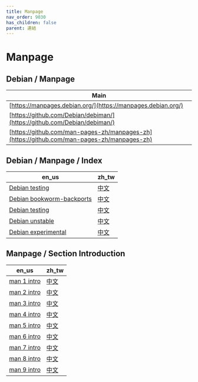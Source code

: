```yaml
---
title: Manpage
nav_order: 9030
has_children: false
parent: 連結
---
```



# Manpage


## Debian / Manpage

| Main |
| --- |
| [https://manpages.debian.org/](https://manpages.debian.org/) |
| [https://github.com/Debian/debiman/](https://github.com/Debian/debiman/) |
| [https://github.com/man-pages-zh/manpages-zh](https://github.com/man-pages-zh/manpages-zh)


## Debian / Manpage / Index

| en_us | zh_tw |
| --- | --- |
| [Debian testing](https://manpages.debian.org/contents-bookworm.html) | [中文](https://manpages.debian.org/bookworm/manpages-zh/index.html) |
| [Debian bookworm-backports](https://manpages.debian.org/contents-bookworm-backports.html) | [中文](https://manpages.debian.org/bookworm-backports/manpages-zh/index.html) |
| [Debian testing](https://manpages.debian.org/contents-testing.html) | [中文](https://manpages.debian.org/testing/manpages-zh/index.html) |
| [Debian unstable](https://manpages.debian.org/contents-unstable.html) | [中文](https://manpages.debian.org/unstable/manpages-zh/index.html) |
| [Debian experimental](https://manpages.debian.org/contents-experimental.html) | [中文](https://manpages.debian.org/experimental/manpages-zh/index.html) |


## Manpage / Section Introduction

| en_us | zh_tw |
| --- | --- |
| [man 1 intro](https://manpages.debian.org/testing/manpages/intro.1.en.html) | [中文](https://manpages.debian.org/testing/manpages-zh/intro.1.zh_TW.html) |
| [man 2 intro](https://manpages.debian.org/testing/manpages/intro.2.en.html) | [中文](https://manpages.debian.org/testing/manpages-zh/intro.2.zh_TW.html) |
| [man 3 intro](https://manpages.debian.org/testing/manpages/intro.3.en.html) | [中文](https://manpages.debian.org/testing/manpages-zh/intro.3.zh_TW.html) |
| [man 4 intro](https://manpages.debian.org/testing/manpages/intro.4.en.html) | [中文](https://manpages.debian.org/testing/manpages-zh/intro.4.zh_TW.html) |
| [man 5 intro](https://manpages.debian.org/testing/manpages/intro.5.en.html) | [中文](https://manpages.debian.org/testing/manpages-zh/intro.5.zh_TW.html) |
| [man 6 intro](https://manpages.debian.org/testing/manpages/intro.6.en.html) | [中文](https://manpages.debian.org/testing/manpages-zh/intro.6.zh_TW.html) |
| [man 7 intro](https://manpages.debian.org/testing/manpages/intro.7.en.html) | [中文](https://manpages.debian.org/testing/manpages-zh/intro.7.zh_TW.html) |
| [man 8 intro](https://manpages.debian.org/testing/manpages/intro.8.en.html) | [中文](https://manpages.debian.org/testing/manpages-zh/intro.8.zh_TW.html) |
| [man 9 intro](https://manpages.debian.org/testing/manpages/intro.9.en.html) | [中文](https://manpages.debian.org/testing/manpages-zh/intro.9.zh_TW.html) |
